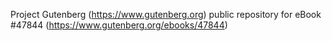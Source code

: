 Project Gutenberg (https://www.gutenberg.org) public repository for eBook #47844 (https://www.gutenberg.org/ebooks/47844)
